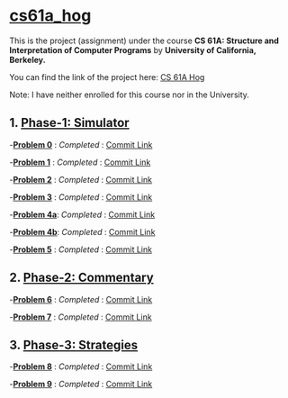 # [cs61a_hog](https://cs61a.org/)

This is the project (assignment) under the course **CS 61A: Structure and Interpretation of Computer Programs** by **University of California, Berkeley.**

You can find the link of the project here: [CS 61A Hog](https://cs61a.org/proj/hog/)

Note: I have neither enrolled for this course nor in the University.



 ## 1. [Phase-1: Simulator](https://cs61a.org/proj/hog/#phase-1-simulator)
 -[**Problem 0**](https://cs61a.org/proj/hog/#problem-0-0-pt)   : _Completed_ : [Commit Link](https://github.com/skad00sh/cs61a_hog/commit/3276153436cfe75e12d3d73aa306f0488ccc0c33)
 
 -[**Problem 1**](https://cs61a.org/proj/hog/#problem-1-2-pt)   : _Completed_ : [Commit Link](https://github.com/skad00sh/cs61a_hog/commit/3276153436cfe75e12d3d73aa306f0488ccc0c33)
 
 -[**Problem 2**](https://cs61a.org/proj/hog/#problem-2-1-pt)   : _Completed_ : [Commit Link](https://github.com/skad00sh/cs61a_hog/commit/2ba5d8a2be03c727dcb58c7ba10a6c9348c1ecd8)
 
 -[**Problem 3**](https://cs61a.org/proj/hog/#problem-3-2-pt)   : _Completed_ : [Commit Link](https://github.com/skad00sh/cs61a_hog/commit/e8ddc88c739bf6d6d992f39a4f6984d9bbcd6c9a)
  
 -[**Problem 4a**](https://cs61a.org/proj/hog/#problem-4a-1-pt): _Completed_ : [Commit Link](https://github.com/skad00sh/cs61a_hog/commit/d5f52aa6c94b57404468d45651c0994c225987c1)
 
 -[**Problem 4b**](https://cs61a.org/proj/hog/#problem-4b-1-pt): _Completed_ : [Commit Link](https://github.com/skad00sh/cs61a_hog/commit/c25217debec89224c82b941442c22ad33f1acd14)

 -[**Problem 5**](https://cs61a.org/proj/hog/#problem-5-3-pt) :  _Completed_  : [Commit Link](https://github.com/skad00sh/cs61a_hog/commit/03f52f44c662a24574aec47bf7fd3fd985e16a6e)
 
 
  ## 2. [Phase-2: Commentary](https://cs61a.org/proj/hog/#phase-2-commentary)
   -[**Problem 6**](https://cs61a.org/proj/hog/#problem-6-2-pt)   : _Completed_ : [Commit Link](https://github.com/skad00sh/cs61a_hog/commit/e91ea8bf687813d80836e775e6e12467f8307ecd)
   
   -[**Problem 7**](https://cs61a.org/proj/hog/#problem-7-3-pt)   : _Completed_ : [Commit Link](https://github.com/skad00sh/cs61a_hog/commit/7249fafff193745b462cc18890d3a6beee609c8d)

  ## 3. [Phase-3: Strategies](https://cs61a.org/proj/hog/#phase-3-strategies)   
   -[**Problem 8**](https://cs61a.org/proj/hog/#problem-8-2-pt)   : _Completed_ : [Commit Link](https://github.com/skad00sh/cs61a_hog/commit/1a6b22e7231f6160e290fca0a4dc37b0e6d5c8d2)
   
   -[**Problem 9**](https://cs61a.org/proj/hog/#problem-9-2-pt)   : _Completed_ : [Commit Link](https://github.com/skad00sh/cs61a_hog/commit/966d528001535372262359563c79632152dcfd8a)

